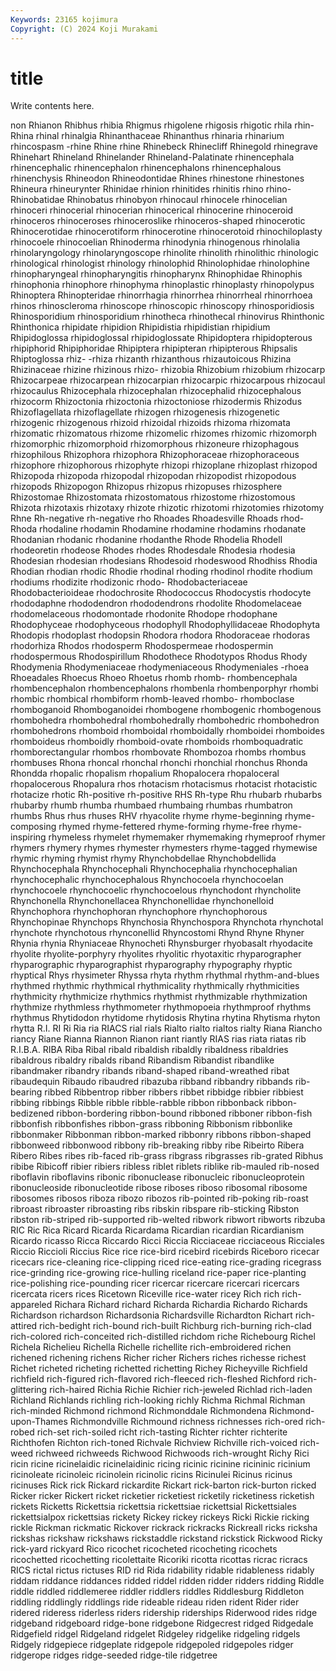 ```yaml
---
Keywords: 23165 kojimura
Copyright: (C) 2024 Koji Murakami
---
```


# title

Write contents here.



non Rhianon Rhibhus rhibia Rhigmus rhigolene rhigosis rhigotic
rhila rhin- Rhina rhinal rhinalgia Rhinanthaceae Rhinanthus rhinaria rhinarium rhincospasm
-rhine Rhine rhine Rhinebeck Rhinecliff Rhinegold rhinegrave Rhinehart Rhineland Rhinelander
Rhineland-Palatinate rhinencephala rhinencephalic rhinencephalon rhinencephalons rhinencephalous rhinenchysis Rhineodon Rhineodontidae Rhines
rhinestone rhinestones Rhineura rhineurynter Rhinidae rhinion rhinitides rhinitis rhino rhino-
Rhinobatidae Rhinobatus rhinobyon rhinocaul rhinocele rhinocelian rhinoceri rhinocerial rhinocerian rhinocerical
rhinocerine rhinoceroid rhinoceros rhinoceroses rhinoceroslike rhinoceros-shaped rhinocerotic Rhinocerotidae rhinocerotiform rhinocerotine
rhinocerotoid rhinochiloplasty rhinocoele rhinocoelian Rhinoderma rhinodynia rhinogenous rhinolalia rhinolaryngology rhinolaryngoscope
rhinolite rhinolith rhinolithic rhinologic rhinological rhinologist rhinology rhinolophid Rhinolophidae rhinolophine
rhinopharyngeal rhinopharyngitis rhinopharynx Rhinophidae Rhinophis rhinophonia rhinophore rhinophyma rhinoplastic rhinoplasty
rhinopolypus Rhinoptera Rhinopteridae rhinorrhagia rhinorrhea rhinorrheal rhinorrhoea rhinos rhinoscleroma rhinoscope
rhinoscopic rhinoscopy rhinosporidiosis Rhinosporidium rhinosporidium rhinotheca rhinothecal rhinovirus Rhinthonic Rhinthonica
rhipidate rhipidion Rhipidistia rhipidistian rhipidium Rhipidoglossa rhipidoglossal rhipidoglossate Rhipidoptera rhipidopterous
rhipiphorid Rhipiphoridae Rhipiptera rhipipteran rhipipterous Rhipsalis Rhiptoglossa rhiz- -rhiza rhizanth
rhizanthous rhizautoicous Rhizina Rhizinaceae rhizine rhizinous rhizo- rhizobia Rhizobium rhizobium
rhizocarp Rhizocarpeae rhizocarpean rhizocarpian rhizocarpic rhizocarpous rhizocaul rhizocaulus Rhizocephala rhizocephalan
rhizocephalid rhizocephalous rhizocorm Rhizoctonia rhizoctonia rhizoctoniose rhizodermis Rhizodus Rhizoflagellata rhizoflagellate
rhizogen rhizogenesis rhizogenetic rhizogenic rhizogenous rhizoid rhizoidal rhizoids rhizoma rhizomata
rhizomatic rhizomatous rhizome rhizomelic rhizomes rhizomic rhizomorph rhizomorphic rhizomorphoid rhizomorphous
rhizoneure rhizophagous rhizophilous Rhizophora rhizophora Rhizophoraceae rhizophoraceous rhizophore rhizophorous rhizophyte
rhizopi rhizoplane rhizoplast rhizopod Rhizopoda rhizopoda rhizopodal rhizopodan rhizopodist rhizopodous
rhizopods Rhizopogon Rhizopus rhizopus rhizopuses rhizosphere Rhizostomae Rhizostomata rhizostomatous rhizostome
rhizostomous Rhizota rhizotaxis rhizotaxy rhizote rhizotic rhizotomi rhizotomies rhizotomy Rhne
Rh-negative rh-negative rho Rhoades Rhoadesville Rhoads rhod- Rhoda rhodaline rhodamin
Rhodamine rhodamine rhodamins rhodanate Rhodanian rhodanic rhodanine rhodanthe Rhode Rhodelia
Rhodell rhodeoretin rhodeose Rhodes rhodes Rhodesdale Rhodesia rhodesia Rhodesian rhodesian
rhodesians Rhodesoid rhodeswood Rhodhiss Rhodia Rhodian rhodian rhodic Rhodie rhodinal
rhoding rhodinol rhodite rhodium rhodiums rhodizite rhodizonic rhodo- Rhodobacteriaceae Rhodobacterioideae
rhodochrosite Rhodococcus Rhodocystis rhodocyte rhododaphne rhododendron rhododendrons rhodolite Rhodomelaceae rhodomelaceous
rhodomontade rhodonite Rhodope rhodophane Rhodophyceae rhodophyceous rhodophyll Rhodophyllidaceae Rhodophyta Rhodopis
rhodoplast rhodopsin Rhodora rhodora Rhodoraceae rhodoras rhodorhiza Rhodos rhodosperm Rhodospermeae
rhodospermin rhodospermous Rhodospirillum Rhodothece Rhodotypos Rhodus Rhody Rhodymenia Rhodymeniaceae rhodymeniaceous
Rhodymeniales -rhoea Rhoeadales Rhoecus Rhoeo Rhoetus rhomb rhomb- rhombencephala rhombencephalon
rhombencephalons rhombenla rhombenporphyr rhombi rhombic rhombical rhombiform rhomb-leaved rhombo- rhomboclase
rhomboganoid Rhomboganoidei rhombogene rhombogenic rhombogenous rhombohedra rhombohedral rhombohedrally rhombohedric rhombohedron
rhombohedrons rhomboid rhomboidal rhomboidally rhomboidei rhomboides rhomboideus rhomboidly rhomboid-ovate rhomboids
rhomboquadratic rhomborectangular rhombos rhombovate Rhombozoa rhombs rhombus rhombuses Rhona rhoncal
rhonchal rhonchi rhonchial rhonchus Rhonda Rhondda rhopalic rhopalism rhopalium Rhopalocera
rhopaloceral rhopalocerous Rhopalura rhos rhotacism rhotacismus rhotacist rhotacistic rhotacize rhotic
Rh-positive rh-positive RHS Rh-type Rhu rhubarb rhubarbs rhubarby rhumb rhumba
rhumbaed rhumbaing rhumbas rhumbatron rhumbs Rhus rhus rhuses RHV rhyacolite
rhyme rhyme-beginning rhyme-composing rhymed rhyme-fettered rhyme-forming rhyme-free rhyme-inspiring rhymeless rhymelet
rhymemaker rhymemaking rhymeproof rhymer rhymers rhymery rhymes rhymester rhymesters rhyme-tagged
rhymewise rhymic rhyming rhymist rhymy Rhynchobdellae Rhynchobdellida Rhynchocephala Rhynchocephali Rhynchocephalia
rhynchocephalian rhynchocephalic rhynchocephalous Rhynchocoela rhynchocoelan rhynchocoele rhynchocoelic rhynchocoelous rhynchodont rhyncholite
Rhynchonella Rhynchonellacea Rhynchonellidae rhynchonelloid Rhynchophora rhynchophoran rhynchophore rhynchophorous Rhynchopinae Rhynchops
Rhynchosia Rhynchospora Rhynchota rhynchotal rhynchote rhynchotous rhynconellid Rhyncostomi Rhynd Rhyne
Rhyner Rhynia rhynia Rhyniaceae Rhynocheti Rhynsburger rhyobasalt rhyodacite rhyolite rhyolite-porphyry
rhyolites rhyolitic rhyotaxitic rhyparographer rhyparographic rhyparographist rhyparography rhypography rhyptic rhyptical
Rhys rhysimeter Rhyssa rhyta rhythm rhythmal rhythm-and-blues rhythmed rhythmic rhythmical
rhythmicality rhythmically rhythmicities rhythmicity rhythmicize rhythmics rhythmist rhythmizable rhythmization rhythmize
rhythmless rhythmometer rhythmopoeia rhythmproof rhythms rhythmus Rhytidodon rhytidome rhytidosis Rhytina
rhytina Rhytisma rhyton rhytta R.I. RI Ri Ria ria RIACS
rial rials Rialto rialto rialtos rialty Riana Riancho riancy Riane
Rianna Riannon Rianon riant riantly RIAS rias riata riatas rib
R.I.B.A. RIBA Riba Ribal ribald ribaldish ribaldly ribaldness ribaldries ribaldrous
ribaldry ribalds riband Ribandism Ribandist ribandlike ribandmaker ribandry ribands riband-shaped
riband-wreathed ribat ribaudequin Ribaudo ribaudred ribazuba ribband ribbandry ribbands rib-bearing
ribbed Ribbentrop ribber ribbers ribbet ribbidge ribbier ribbiest ribbing ribbings
Ribble ribble ribble-rabble ribbon ribbonback ribbon-bedizened ribbon-bordering ribbon-bound ribboned ribboner
ribbon-fish ribbonfish ribbonfishes ribbon-grass ribboning Ribbonism ribbonlike ribbonmaker Ribbonman ribbon-marked
ribbonry ribbons ribbon-shaped ribbonweed ribbonwood ribbony rib-breaking ribby ribe Ribeirto
Ribera Ribero Ribes ribes rib-faced rib-grass ribgrass ribgrasses rib-grated Ribhus
ribibe Ribicoff ribier ribiers ribless riblet riblets riblike rib-mauled rib-nosed
riboflavin riboflavins ribonic ribonuclease ribonucleic ribonucleoprotein ribonucleoside ribonucleotide ribose riboses
riboso ribosomal ribosome ribosomes ribosos riboza ribozo ribozos rib-pointed rib-poking
rib-roast ribroast ribroaster ribroasting ribs ribskin ribspare rib-sticking Ribston ribston
rib-striped rib-supported rib-welted ribwork ribwort ribworts ribzuba RIC Ric Rica
Ricard Ricarda Ricardama Ricardian ricardian Ricardianism Ricardo ricasso Ricca Riccardo
Ricci Riccia Ricciaceae ricciaceous Ricciales Riccio Riccioli Riccius Rice rice
rice-bird ricebird ricebirds Riceboro ricecar ricecars rice-cleaning rice-clipping riced rice-eating
rice-grading ricegrass rice-grinding rice-growing rice-hulling riceland rice-paper rice-planting rice-polishing rice-pounding
ricer ricercar ricercare ricercari ricercars ricercata ricers rices Ricetown Riceville
rice-water ricey Rich rich rich-appareled Richara Richard richard Richarda Richardia
Richardo Richards Richardson richardson Richardsonia Richardsville Richardton Richart rich-attired rich-bedight
rich-bound rich-built Richburg rich-burning rich-clad rich-colored rich-conceited rich-distilled richdom riche
Richebourg Richel Richela Richelieu Richella Richelle richellite rich-embroidered richen richened
richening richens Richer richer Richers riches richesse richest Richet richeted
richeting richetted richetting Richey Richeyville Richfield richfield rich-figured rich-flavored rich-fleeced
rich-fleshed Richford rich-glittering rich-haired Richia Richie Richier rich-jeweled Richlad rich-laden
Richland Richlands richling rich-looking richly Richma Richmal Richman rich-minded Richmond
richmond Richmonddale Richmondena Richmond-upon-Thames Richmondville Richmound richness richnesses rich-ored rich-robed
rich-set rich-soiled richt rich-tasting Richter richter richterite Richthofen Richton rich-toned
Richvale Richview Richville rich-voiced rich-weed richweed richweeds Richwood Richwoods rich-wrought
Richy Rici ricin ricine ricinelaidic ricinelaidinic ricing ricinic ricinine ricininic
ricinium ricinoleate ricinoleic ricinolein ricinolic ricins Ricinulei Ricinus ricinus ricinuses
Rick rick Rickard rickardite Rickart rick-barton rick-burton ricked Ricker ricker
Rickert ricket ricketier ricketiest ricketily ricketiness ricketish rickets Ricketts Rickettsia
rickettsia rickettsiae rickettsial Rickettsiales rickettsialpox rickettsias rickety Rickey rickey rickeys
Ricki Rickie ricking rickle Rickman rickmatic Rickover rickrack rickracks Rickreall
ricks ricksha rickshas rickshaw rickshaws rickstaddle rickstand rickstick Rickwood Ricky
rick-yard rickyard Rico ricochet ricocheted ricocheting ricochets ricochetted ricochetting ricolettaite
Ricoriki ricotta ricottas ricrac ricracs RICS rictal rictus rictuses RID
rid Rida ridability ridable ridableness ridably riddam riddance riddances ridded
riddel ridden ridder ridders ridding Riddle riddle riddled riddlemeree riddler
riddlers riddles Riddlesburg Riddleton riddling riddlingly riddlings ride rideable rideau
riden rident Rider rider ridered rideress riderless riders ridership riderships
Riderwood rides ridge ridgeband ridgeboard ridge-bone ridgebone Ridgecrest ridged Ridgedale
Ridgefield ridgel Ridgeland ridgelet Ridgeley ridgelike ridgeling ridgels Ridgely ridgepiece
ridgeplate ridgepole ridgepoled ridgepoles ridger ridgerope ridges ridge-seeded ridge-tile ridgetree
